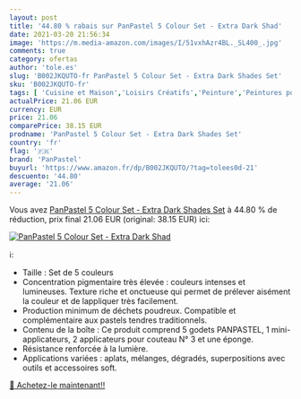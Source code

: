 ```yaml
---
layout: post
title: '44.80 % rabais sur PanPastel 5 Colour Set - Extra Dark Shad'
date: 2021-03-20 21:56:34
image: 'https://m.media-amazon.com/images/I/51vxhAzr4BL._SL400_.jpg'
comments: true
category: ofertas
author: 'tole.es'
slug: 'B002JKQUTO-fr PanPastel 5 Colour Set - Extra Dark Shades Set'
sku: 'B002JKQUTO-fr'
tags: [ 'Cuisine et Maison','Loisirs Créatifs','Peinture','Peintures pour artiste','panpastel', ]
actualPrice: 21.06 EUR
currency: EUR
price: 21.06
comparePrice: 38.15 EUR
prodname: 'PanPastel 5 Colour Set - Extra Dark Shades Set'
country: 'fr'
flag: '🇫🇷'
brand: 'PanPastel'
buyurl: 'https://www.amazon.fr/dp/B002JKQUTO/?tag=tolees0d-21'
descuento: '44.80'
average: '21.06'
---
```


Vous avez [PanPastel 5 Colour Set - Extra Dark Shades Set](https://www.amazon.fr/dp/B002JKQUTO/?tag=tolees0d-21)  à  44.80 % de réduction, prix final  21.06 EUR (original: 38.15 EUR) ici:

[![PanPastel 5 Colour Set - Extra Dark Shad](https://m.media-amazon.com/images/I/51vxhAzr4BL._SL400_.jpg)](https://www.amazon.fr/dp/B002JKQUTO/?tag=tolees0d-21)

ℹ️:

- Taille : Set de 5 couleurs
- Concentration pigmentaire très élevée : couleurs intenses et lumineuses. Texture riche et onctueuse qui permet de prélever aisément la couleur et de lappliquer très facilement.
- Production minimum de déchets poudreux. Compatible et complémentaire aux pastels tendres traditionnels.
- Contenu de la boîte : Ce produit comprend 5 godets PANPASTEL, 1 mini-applicateurs, 2 applicateurs pour couteau N° 3 et une éponge.
- Résistance renforcée à la lumière.
- Applications variées : aplats, mélanges, dégradés, superpositions avec outils et accessoires soft.

[🛒 Achetez-le maintenant!!](https://www.amazon.fr/dp/B002JKQUTO/?tag=tolees0d-21)
